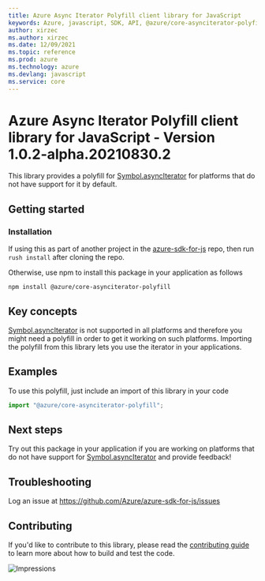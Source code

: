```yaml
---
title: Azure Async Iterator Polyfill client library for JavaScript
keywords: Azure, javascript, SDK, API, @azure/core-asynciterator-polyfill, core
author: xirzec
ms.author: xirzec
ms.date: 12/09/2021
ms.topic: reference
ms.prod: azure
ms.technology: azure
ms.devlang: javascript
ms.service: core
---
```

# Azure Async Iterator Polyfill client library for JavaScript - Version 1.0.2-alpha.20210830.2 


This library provides a polyfill for [Symbol.asyncIterator](https://developer.mozilla.org/docs/Web/JavaScript/Reference/Global_Objects/Symbol/asyncIterator)
for platforms that do not have support for it by default.

## Getting started

### Installation

If using this as part of another project in the [azure-sdk-for-js](https://github.com/Azure/azure-sdk-for-js) repo,
then run `rush install` after cloning the repo.

Otherwise, use npm to install this package in your application as follows

```
npm install @azure/core-asynciterator-polyfill
```

## Key concepts

[Symbol.asyncIterator](https://developer.mozilla.org/docs/Web/JavaScript/Reference/Global_Objects/Symbol/asyncIterator) is not supported
in all platforms and therefore you might need a polyfill in order to get it working on such platforms. Importing the polyfill from
this library lets you use the iterator in your applications.

## Examples

To use this polyfill, just include an import of this library in your code

```typescript
import "@azure/core-asynciterator-polyfill";
```

## Next steps

Try out this package in your application if you are working on platforms that do not have support for
[Symbol.asyncIterator](https://developer.mozilla.org/docs/Web/JavaScript/Reference/Global_Objects/Symbol/asyncIterator) and provide feedback!

## Troubleshooting

Log an issue at https://github.com/Azure/azure-sdk-for-js/issues

## Contributing

If you'd like to contribute to this library, please read the [contributing guide](https://github.com/Azure/azure-sdk-for-js/blob/main/CONTRIBUTING.md) to learn more about how to build and test the code.

![Impressions](https://azure-sdk-impressions.azurewebsites.net/api/impressions/azure-sdk-for-js%2Fsdk%2Fcore%2Fcore-asynciterator-polyfill%2FREADME.png)

